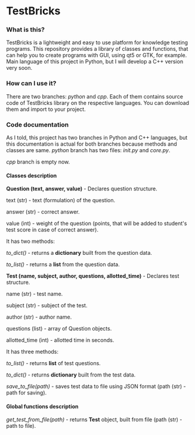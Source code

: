 # TestBricks


### What is this?

TestBricks is a lightweight and easy to use platform for knowledge testing programs.
This repository provides a library of classes and functions, that can help you to create
programs with GUI, using qt5 or GTK, for example.
Main language of this project in Python, but I will develop a C++ version very soon.


### How can I use it?

There are two branches: *python* and *cpp*. 
Each of them contains source code of TestBricks library on the respective languages.
You can download them and import to your project.


### Code documentation

As I told, this project has two branches in Python and C++ languages, but
this documentation is actual for both branches because methods and classes are same.
*python* branch has two files: *init.py* and *core.py*.

*cpp* branch is empty now.



#### Classes description

**Question (text, answer, value)** - Declares question structure.

text (str) - text (formulation) of the question.

answer (str) - correct answer.

value (int) - weight of the question (points, that will be added to student's test score in case of correct answer).


It has two methods:

*to_dict()* - returns a **dictionary** built from the question data.

*to_list()* - returns a **list** from the question data.



**Test (name, subject, author, questions, allotted_time)** - Declares test structure.

name (str) - test name.

subject (str) - subject of the test.

author (str) - author name.

questions (list) - array of Question objects.

allotted_time (int) - allotted time in seconds.


It has three methods:

*to_list()* - returns **list** of test questions.

*to_dict()* - returns **dictionary** built from the test data.

*save_to_file(path)* - saves test data to file using JSON format (path (str) - path for saving).




#### Global functions description

*get_test_from_file(path)* - returns **Test** object, built from file (path (str) - path to file).
